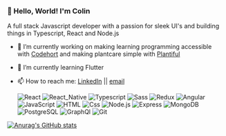 ### 👋 Hello, World! I'm Colin

A full stack Javascript developer with a passion for sleek UI's and building things in Typescript, React and Node.js


- 🔭 I’m currently working on making learning programming accessible with [Codehort](https://codehort-client.herokuapp.com/) and making plantcare simple with [Plantiful](https://github.com/cjb0s/plantiful)
- 🌱 I’m currently learning Flutter
- 📫 How to reach me: [LinkedIn](https://www.linkedin.com/in/colin-bellamy-473226187/) || [email](mailto:colin.j.bellamy@gmail.com)

  <img alt="React" src="https://img.shields.io/badge/React-61DAFB?logo=react&logoColor=white&style=for-the-badge" />
  <img alt="React_Native" src="https://img.shields.io/badge/React_Native-20232A?logo=react&logoColor=61DAFB&style=for-the-badge" />
  <img alt="Typescript" src="https://img.shields.io/badge/Typescript-3178C6?logo=typescript&logoColor=white&style=for-the-badge" />
  <img alt="Sass" src="https://img.shields.io/badge/Sass-CC6699?logo=sass&logoColor=white&style=for-the-badge" />
  <img alt="Redux" src="https://img.shields.io/badge/redux-764ABC?logo=redux&logoColor=white&style=for-the-badge" />
  <img alt="Angular" src="https://img.shields.io/badge/Angular-DD0031?logo=angular&logoColor=white&style=for-the-badge" />  
  <img alt="JavaScript" src="https://img.shields.io/badge/JavaScript-F7DF1E?logo=javascript&logoColor=white&style=for-the-badge" />
  <img alt="HTML" src="https://img.shields.io/badge/HTML-E34F26?logo=html5&logoColor=white&style=for-the-badge" />
  <img alt="Css" src="https://img.shields.io/badge/CSS-1572B6?logo=css3&logoColor=white&style=for-the-badge" /> 
  <img alt="Node.js" src="https://img.shields.io/badge/nodejs-339933?logo=node.js&logoColor=white&style=for-the-badge" />
  <img alt="Express" src="https://img.shields.io/badge/express-000000?logo=express&logoColor=white&style=for-the-badge" />
  <img alt="MongoDB" src="https://img.shields.io/badge/mongoDb-339933?logo=mongoDB&logoColor=white&style=for-the-badge" />
  <img alt="PostgreSQL" src="https://img.shields.io/badge/postgresql-336791?logo=postgresql&logoColor=white&style=for-the-badge" />
  <img alt="GraphQl" src="https://img.shields.io/badge/GraphQL-E10098?logo=graphql&logoColor=white&style=for-the-badge" />
  <img alt="Git" src="https://img.shields.io/badge/git-F05032?logo=git&logoColor=white&style=for-the-badge" />


[![Anurag's GitHub stats](https://github-readme-stats.vercel.app/api?username=cjb0s&count_private=true&show_icons=true&theme=tokyonight)](https://github.com/anuraghazra/github-readme-stats)
